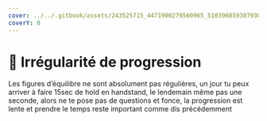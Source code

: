 ```yaml
---
cover: ../../.gitbook/assets/243525715_4471900279560965_5103960593079307810_n.webp
coverY: 0
---
```


# 🔺 Irrégularité de progression

Les figures d’équilibre ne sont absolument pas régulières, un jour tu peux arriver à faire 15sec de hold en handstand, le lendemain même pas une seconde, alors ne te pose pas de questions et fonce, la progression est lente et prendre le temps reste important comme dis précédemment
